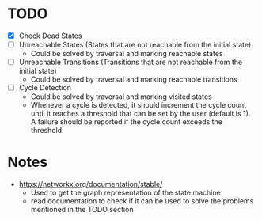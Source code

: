 # TODO
- [X] Check Dead States
- [ ] Unreachable States (States that are not reachable from the initial state)
    - Could be solved by traversal and marking reachable states
- [ ] Unreachable Transitions (Transitions that are not reachable from the initial state)
    - Could be solved by traversal and marking reachable transitions
- [ ] Cycle Detection
    - Could be solved by traversal and marking visited states
    - Whenever a cycle is detected, it should increment the cycle count until it reaches a threshold that can be set by the user (default is 1). A failure should be reported if the cycle count exceeds the threshold.


# Notes
- https://networkx.org/documentation/stable/
    - Used to get the graph representation of the state machine
    - read documentation to check if it can be used to solve the problems mentioned in the TODO section